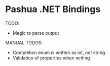 # Pashua .NET Bindings

TODO:
* Magic to parse output

MANUAL TODOS:
* Completion enum is written as int, not string
* Validation of properties when writing

